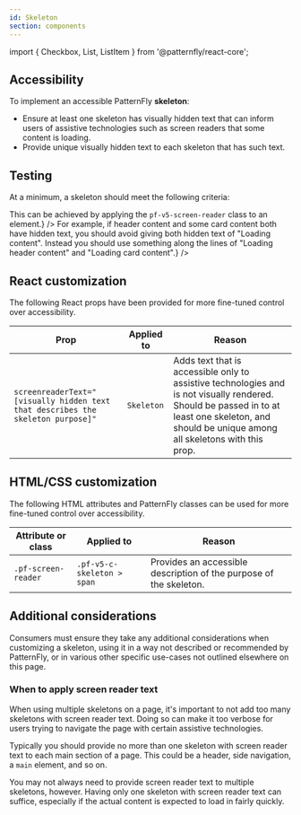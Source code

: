 ```yaml
---
id: Skeleton
section: components
---
```


import { Checkbox, List, ListItem } from '@patternfly/react-core';

## Accessibility

To implement an accessible PatternFly **skeleton**:

- Ensure at least one skeleton has visually hidden text that can inform users of assistive technologies such as screen readers that some content is loading.
- Provide unique visually hidden text to each skeleton that has such text.

## Testing

At a minimum, a skeleton should meet the following criteria:

<List isPlain>
  <ListItem>
    <Checkbox id="skeleton-a11y-checkbox-1" label="At least one skeleton has visually hidden text that informs users of assistive technologies that some content is loading." description={<span>This can be achieved by applying the <code className="ws-code">pf-v5-screen-reader</code> class to an element.</span>} />
  </ListItem>
  <ListItem>
    <Checkbox id="skeleton-a11y-checkbox-2" label="If more than one skeleton has visually hidden text, each of them has unique text." description={<span>For example, if header content and some card content both have hidden text, you should avoid giving both hidden text of "Loading content". Instead you should use something along the lines of "Loading header content" and "Loading card content".</span>} />
  </ListItem>
</List>

## React customization

The following React props have been provided for more fine-tuned control over accessibility.

| Prop | Applied to | Reason | 
|---|---|---|
| `screenreaderText="[visually hidden text that describes the skeleton purpose]"` | `Skeleton` | Adds text that is accessible only to assistive technologies and is not visually rendered. Should be passed in to at least one skeleton, and should be unique among all skeletons with this prop. |

## HTML/CSS customization

The following HTML attributes and PatternFly classes can be used for more fine-tuned control over accessibility.

| Attribute or class | Applied to | Reason | 
|---|---|---|
| `.pf-screen-reader` | `.pf-v5-c-skeleton > span` | Provides an accessible description of the purpose of the skeleton. |

## Additional considerations

Consumers must ensure they take any additional considerations when customizing a skeleton, using it in a way not described or recommended by PatternFly, or in various other specific use-cases not outlined elsewhere on this page.

### When to apply screen reader text

When using multiple skeletons on a page, it's important to not add too many skeletons with screen reader text. Doing so can make it too verbose for users trying to navigate the page with certain assistive technologies.

Typically you should provide no more than one skeleton with screen reader text to each main section of a page. This could be a header, side navigation, a `main` element, and so on.

You may not always need to provide screen reader text to multiple skeletons, however. Having only one skeleton with screen reader text can suffice, especially if the actual content is expected to load in fairly quickly.
